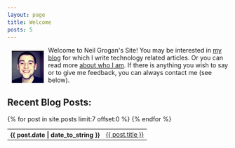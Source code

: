 ```yaml
---
layout: page
title: Welcome
posts: 5
---
```


<img src="/files/2011/09/profile_thumbnail.jpg" alt="Neil Grogan" style="float:left; padding:10px" />
Welcome to Neil Grogan's Site! You may be interested in <a href="/archive.html" title="Neil Grogan's Blog">my blog</a> 
for which I write technology related articles. Or you can read more <a href="/about.html" title="About Neil Grogan">about who I am</a>. 
If there is anything you wish to say or to give me feedback, you can always contact me (see below).

<aside id="recent-posts">
<h2>Recent Blog Posts:</h2>

<!-- Start of Display Recent Posts -->
<table class="posts">
<!-- Get 7 most recent entries by date (asc) -->
 {% for post in site.posts limit:7 offset:0 %}
 <tr>
               <th>{{ post.date | date_to_string }}</th>
      <td><a href='{{ post.url }}'>{{ post.title }}</a></td>         
 </tr>
      {% endfor %} 
             </table>
</aside>
<!-- End of Display Recent Posts -->
<br />
<!-- <aside id="recent-tweets">
<h2>Recent Tweets</h2>
 Twitter Badge Code
    <div class="tweet"></div>
</aside> --> 
